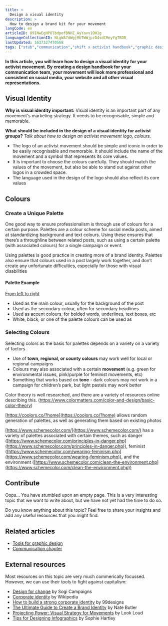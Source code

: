 ```yaml
---
title: >
  Design a visual identity
description: >
  How to design a brand kit for your movement
langCode: en
articleID: 89INwEgHPOlbdpefBNHZ_AyYavv1OH1g
languageCollectionID: NLgWA7dWgjMUTWWjpzD4sdCMoyYgTBDR
lastUpdated: 1637327470568
tags: ["stub","communication","shift x activist handbook","graphic design","brand"]
---
```


**In this article, you will learn how to design a visual identity for your activist movement. By creating a design handbook for your communication team, your movement will look more professional and consistent on social media, your website and all other visual representations.**

## Visual Identity

**Why is visual identity important:** Visual identity is an important part of any movement's marketing strategy. It needs to be recognisable, simple and memorable.

**What should be included in the design of a visual identity for activist groups?** _Talk about how to design an activist movement logo, colours._

-   The logo of an activist movement should be simple and iconic in order to be easily recognisable and memorable. It should include the name of the movement and a symbol that represents its core values.
-   It is important to choose the colours carefully. They should match the values of the movement, but also be able to stand out against other logos in a crowded space.
-   The language used in the design of the logo should also reflect its core values

## Colours

### Create a Unique Palette

One good way to ensure professionalism is through use of colours for a certain purpose. Palettes are a colour scheme for social media posts, aimed at standardizing background and text colours. Using these ensures that there’s a throughline between related posts, such as using a certain palette (with associated colours) for a single campaign or event.

Using palettes is good practice in creating more of a brand identity. Palettes also ensure that colours used in a post largely work together, and don’t create any unfortunate difficulties, especially for those with visual disabilities

#### **Palette Example**

<div></div>

[From left to right](https://coolors.co/086788-07a0c3-f0c808-fff1d0-dd1c1a)

-   Used as the main colour, usually for the background of the post
-   Used as the secondary colour, often for secondary headlines
-   Used as accent colours, for bolded words, underlines, text boxes, etc
-   White, black, or one of the palette colours can be used as

### **Selecting Colours**

Selecting colors as the basis for palettes depends on a variety on a variety of factors

-   Use of **town, regional, or county colours** may work well for local or regional campaigns
-   Colours may also associated with a certain **movement** (e.g. green for environmental issues, pink/purple for feminist movements, etc)
-   Something that works based on **tone** - dark colours may not work in a campaign for children’s park, but light pastels may work better

Color theory is well researched, and there are a variety of resources online describing this. (https://www.colormatters.com/color-and-design/basic-color-theory)

[https://coolors.co/?home](https://coolors.co/?home) allows random generation of palettes, as well as generating them based on existing photos

<div></div>

[https://www.schemecolor.com/](https://www.schemecolor.com/) has a variety of palettes associated with certain themes, such as danger ([https://www.schemecolor.com/principles-in-danger.php](https://www.schemecolor.com/principles-in-danger.php)), feminist ([https://www.schemecolor.com/wearing-feminism.php](https://www.schemecolor.com/wearing-feminism.php)), and the environment ([https://www.schemecolor.com/clean-the-environment.php](https://www.schemecolor.com/clean-the-environment.php))

## Contribute

Oops… You have stumbled upon an empty page. This is a very interesting topic that we want to write about, but we have not yet had the time to do so.

Do you know anything about this topic? Feel free to share your insights and add any useful resources that you might find.

## Related articles

-   [Tools for graphic design](/tools/graphic-design)
-   [Communication chapter](/communication)

## External resources

Most resources on this topic are very much commerically focussed. However, we can use their tools to fight against capitalism:

-   [Design for change](https://courses.sogicampaigns.org/design/) by Sogi Campaigns
-   [Corporate identity](https://en.wikipedia.org/wiki/Corporate_identity) by Wikipedia
-   [How to build a strong corporate identity](https://en.99designs.nl/blog/logo-branding/how-to-build-corporate-identity/) by 99designs
-   [The Ultimate Guide to Create a Brand Identity](https://www.columnfivemedia.com/how-to-create-a-brand-identity/) by Nate Butler
-   [Projecting Power: Visual Strategy for Movements](https://commonslibrary.org/visual-strategy-for-movements/) by Look Loud
-   [Tips for Designing Infographics](https://commonslibrary.org/tips-for-designing-infographics/) by Sophie Hartley